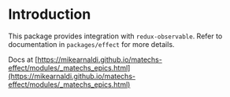 # Introduction

This package provides integration with `redux-observable`. Refer to documentation in `packages/effect` for more details.

Docs at [https://mikearnaldi.github.io/matechs-effect/modules/_matechs_epics.html](https://mikearnaldi.github.io/matechs-effect/modules/_matechs_epics.html)